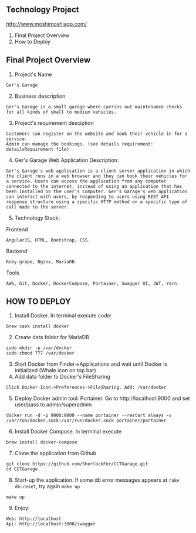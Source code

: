 ## Technology Project
http://www.moshimoshiaqp.com/

1. Final Project Overview
2. How to Deploy


## Final Project Overview

1. Project's Name
```
Ger's Garage
```
2. Business description
```
Ger's Garage is a small garage where carries out maintenance checks for all kinds of small to medium vehicles.
```

3. Project's requirement desciption
```
Customers can register on the website and book their vehicle in for a service.
Admin can manage the bookings. (see details requirement: detailsRequirement file)
```
4. Ger's Garage Web Application Description:
```
Ger's Garage's web application is a client server application in which the client runs in a web browser and they can book their vehicles for a service. Users can access the application from any computer connected to the internet, instead of using an application that has been installed on the user’s computer. Ger's Garage's web application can interact with users, by responding to users using REST API response structure using a specific HTTP method on a specific type of call made to the server.
```
5. Technology Stack:

Frontend
```
AngularJS, HTML, Bootstrap, CSS.
```
Backend
```
Ruby grape, Nginx, MariaDB.
```
Tools
```
AWS, Git, Docker, DockerCompose, Portainer, Swagger UI, JWT, Yarn.
```

## HOW TO DEPLOY
1. Install Docker. In terminal execute code: 
```
brew cask install docker
```
2. Create data folder for MariaDB
```
sudo mkdir -p /var/docker
sudo chmod 777 /var/docker
```    
3. Start Docker from Finder->Applications and wait until Docker is initialized (Whale icon on top bar)
4. Add data folder to Docker's FileSharing
```
Click Docker-Icon->Preferences->FileSharing. Add: /var/docker
```
5. Deploy Docker admin tool: Portainer. Go to http://localhost:9000 and set user/pass to admin/superadmin 
```
docker run -d -p 9000:9000 --name portainer --restart always -v /var/run/docker.sock:/var/run/docker.sock portainer/portainer  
```
6. Install Docker Compose. In terminal execute
```
brew install docker-compose
```
7. Clone the application from Github 
```
git clone https://github.com/SherlockFer/CCTGarage.git
cd CCTGarage
```    
8. Start-up the application. If some db error messages appears at `rake db:reset`, try again `make up` 
```
make up
```
9. Enjoy:
```
Web: http://localhost
Api: http://localhost:3000/swagger
```
